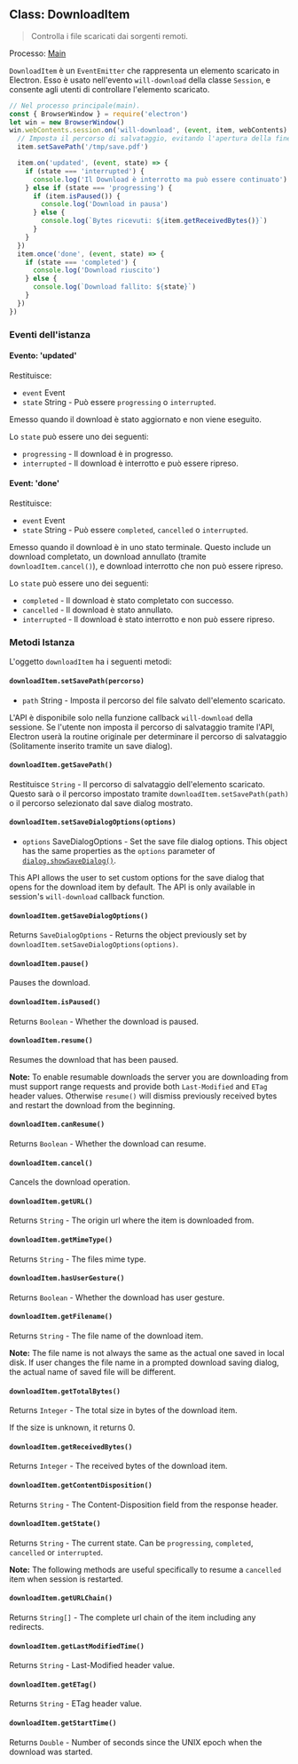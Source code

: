 ## Class: DownloadItem

> Controlla i file scaricati dai sorgenti remoti.

Processo: [Main](../glossary.md#main-process)

`DownloadItem` è un `EventEmitter` che rappresenta un elemento scaricato in Electron. Esso è usato nell'evento `will-download` della classe `Session`, e consente agli utenti di controllare l'elemento scaricato.

```javascript
// Nel processo principale(main).
const { BrowserWindow } = require('electron')
let win = new BrowserWindow()
win.webContents.session.on('will-download', (event, item, webContents) => {
  // Imposta il percorso di salvataggio, evitando l'apertura della finestra di salvataggio.
  item.setSavePath('/tmp/save.pdf')

  item.on('updated', (event, state) => {
    if (state === 'interrupted') {
      console.log('Il Download è interrotto ma può essere continuato')
    } else if (state === 'progressing') {
      if (item.isPaused()) {
        console.log('Download in pausa')
      } else {
        console.log(`Bytes ricevuti: ${item.getReceivedBytes()}`)
      }
    }
  })
  item.once('done', (event, state) => {
    if (state === 'completed') {
      console.log('Download riuscito')
    } else {
      console.log(`Download fallito: ${state}`)
    }
  })
})
```

### Eventi dell'istanza

#### Evento: 'updated'

Restituisce:

* `event` Event
* `state` String - Può essere `progressing` o `interrupted`.

Emesso quando il download è stato aggiornato e non viene eseguito.

Lo `state` può essere uno dei seguenti:

* `progressing` - Il download è in progresso.
* `interrupted` - Il download è interrotto e può essere ripreso.

#### Event: 'done'

Restituisce:

* `event` Event
* `state` String - Può essere `completed`, `cancelled` o `interrupted`.

Emesso quando il download è in uno stato terminale. Questo include un download completato, un download annullato (tramite `downloadItem.cancel()`), e download interrotto che non può essere ripreso.

Lo `state` può essere uno dei seguenti:

* `completed` - Il download è stato completato con successo.
* `cancelled` - Il download è stato annullato.
* `interrupted` - Il download è stato interrotto e non può essere ripreso.

### Metodi Istanza

L'oggetto `downloadItem` ha i seguenti metodi:

#### `downloadItem.setSavePath(percorso)`

* `path` String - Imposta il percorso del file salvato dell'elemento scaricato.

L'API è disponibile solo nella funzione callback `will-download` della sessione. Se l'utente non imposta il percorso di salvataggio tramite l'API, Electron userà la routine originale per determinare il percorso di salvataggio (Solitamente inserito tramite un save dialog).

#### `downloadItem.getSavePath()`

Restituisce `String` - Il percorso di salvataggio dell'elemento scaricato. Questo sarà o il percorso impostato tramite `downloadItem.setSavePath(path)` o il percorso selezionato dal save dialog mostrato.

#### `downloadItem.setSaveDialogOptions(options)`

* `options` SaveDialogOptions - Set the save file dialog options. This object has the same properties as the `options` parameter of [`dialog.showSaveDialog()`](dialog.md).

This API allows the user to set custom options for the save dialog that opens for the download item by default. The API is only available in session's `will-download` callback function.

#### `downloadItem.getSaveDialogOptions()`

Returns `SaveDialogOptions` - Returns the object previously set by `downloadItem.setSaveDialogOptions(options)`.

#### `downloadItem.pause()`

Pauses the download.

#### `downloadItem.isPaused()`

Returns `Boolean` - Whether the download is paused.

#### `downloadItem.resume()`

Resumes the download that has been paused.

**Note:** To enable resumable downloads the server you are downloading from must support range requests and provide both `Last-Modified` and `ETag` header values. Otherwise `resume()` will dismiss previously received bytes and restart the download from the beginning.

#### `downloadItem.canResume()`

Returns `Boolean` - Whether the download can resume.

#### `downloadItem.cancel()`

Cancels the download operation.

#### `downloadItem.getURL()`

Returns `String` - The origin url where the item is downloaded from.

#### `downloadItem.getMimeType()`

Returns `String` - The files mime type.

#### `downloadItem.hasUserGesture()`

Returns `Boolean` - Whether the download has user gesture.

#### `downloadItem.getFilename()`

Returns `String` - The file name of the download item.

**Note:** The file name is not always the same as the actual one saved in local disk. If user changes the file name in a prompted download saving dialog, the actual name of saved file will be different.

#### `downloadItem.getTotalBytes()`

Returns `Integer` - The total size in bytes of the download item.

If the size is unknown, it returns 0.

#### `downloadItem.getReceivedBytes()`

Returns `Integer` - The received bytes of the download item.

#### `downloadItem.getContentDisposition()`

Returns `String` - The Content-Disposition field from the response header.

#### `downloadItem.getState()`

Returns `String` - The current state. Can be `progressing`, `completed`, `cancelled` or `interrupted`.

**Note:** The following methods are useful specifically to resume a `cancelled` item when session is restarted.

#### `downloadItem.getURLChain()`

Returns `String[]` - The complete url chain of the item including any redirects.

#### `downloadItem.getLastModifiedTime()`

Returns `String` - Last-Modified header value.

#### `downloadItem.getETag()`

Returns `String` - ETag header value.

#### `downloadItem.getStartTime()`

Returns `Double` - Number of seconds since the UNIX epoch when the download was started.